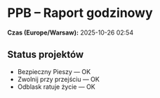 # PPB – Raport godzinowy
**Czas (Europe/Warsaw):** 2025-10-26 02:54

## Status projektów
- Bezpieczny Pieszy — OK
- Zwolnij przy przejściu — OK
- Odblask ratuje życie — OK

